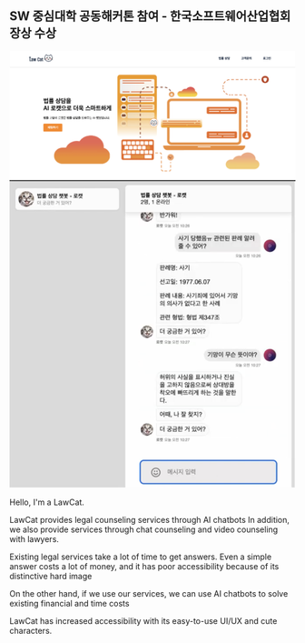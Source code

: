## SW 중심대학 공동해커톤 참여 - 한국소프트웨어산업협회장상 수상

![HomeImage](src/images/HomeImage.png)
![ChatImage](src/images/ChatImage.png)

Hello, I'm a LawCat.

LawCat provides legal counseling services through AI chatbots
In addition, we also provide services through chat counseling and video counseling with lawyers.

Existing legal services take a lot of time to get answers.
Even a simple answer costs a lot of money, and it has poor accessibility because of its distinctive hard image

On the other hand, if we use our services, we can use AI chatbots to solve existing financial and time costs

LawCat has increased accessibility with its easy-to-use UI/UX and cute characters.
